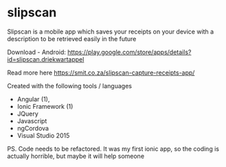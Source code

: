 # slipscan
Slipscan is a mobile app which saves your receipts on your device with a description to be retrieved easily in the future

Download - 
Android: https://play.google.com/store/apps/details?id=slipscan.driekwartappel

Read more here
https://smit.co.za/slipscan-capture-receipts-app/

Created with the following tools / languages
- Angular (1),
- Ionic Framework (1)
- JQuery
- Javascript
- ngCordova
- Visual Studio 2015
 

PS. Code needs to be refactored. It was my first ionic app, so the coding is actually horrible, but maybe it will help someone
